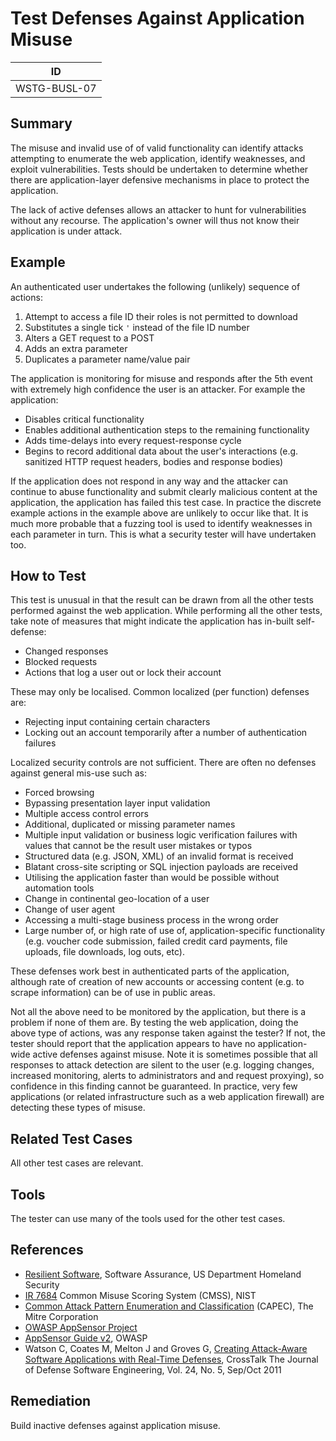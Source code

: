 # Test Defenses Against Application Misuse

|ID               |
|-----------------|
|WSTG-BUSL-07|

## Summary

The misuse and invalid use of of valid functionality can identify attacks attempting to enumerate the web application, identify weaknesses, and exploit vulnerabilities. Tests should be undertaken to determine whether there are application-layer defensive mechanisms in place to protect the application.

The lack of active defenses allows an attacker to hunt for vulnerabilities without any recourse. The application's owner will thus not know their application is under attack.

## Example

An authenticated user undertakes the following (unlikely) sequence of actions:

1. Attempt to access a file ID their roles is not permitted to download
2. Substitutes a single tick `'` instead of the file ID number
3. Alters a GET request to a POST
4. Adds an extra parameter
5. Duplicates a parameter name/value pair

The application is monitoring for misuse and responds after the 5th event with extremely high confidence the user is an attacker. For example the application:

- Disables critical functionality
- Enables additional authentication steps to the remaining functionality
- Adds time-delays into every request-response cycle
- Begins to record additional data about the user's interactions (e.g. sanitized HTTP request headers, bodies and response bodies)

If the application does not respond in any way and the attacker can continue to abuse functionality and submit clearly malicious content at the application, the application has failed this test case. In practice the discrete example actions in the example above are unlikely to occur like that. It is much more probable that a fuzzing tool is used to identify weaknesses in each parameter in turn. This is what a security tester will have undertaken too.

## How to Test

This test is unusual in that the result can be drawn from all the other tests performed against the web application. While performing all the other tests, take note of measures that might indicate the application has in-built self-defense:

- Changed responses
- Blocked requests
- Actions that log a user out or lock their account

These may only be localised. Common localized (per function) defenses are:

- Rejecting input containing certain characters
- Locking out an account temporarily after a number of authentication failures

Localized security controls are not sufficient. There are often no defenses against general mis-use such as:

- Forced browsing
- Bypassing presentation layer input validation
- Multiple access control errors
- Additional, duplicated or missing parameter names
- Multiple input validation or business logic verification failures with values that cannot be the result user mistakes or typos
- Structured data (e.g. JSON, XML) of an invalid format is received
- Blatant cross-site scripting or SQL injection payloads are received
- Utilising the application faster than would be possible without automation tools
- Change in continental geo-location of a user
- Change of user agent
- Accessing a multi-stage business process in the wrong order
- Large number of, or high rate of use of, application-specific functionality (e.g. voucher code submission, failed credit card payments, file uploads, file downloads, log outs, etc).

These defenses work best in authenticated parts of the application, although rate of creation of new accounts or accessing content (e.g. to scrape information) can be of use in public areas.

Not all the above need to be monitored by the application, but there is a problem if none of them are. By testing the web application, doing the above type of actions, was any response taken against the tester? If not, the tester should report that the application appears to have no application-wide active defenses against misuse. Note it is sometimes possible that all responses to attack detection are silent to the user (e.g. logging changes, increased monitoring, alerts to administrators and and request proxying), so confidence in this finding cannot be guaranteed. In practice, very few applications (or related infrastructure such as a web application firewall) are detecting these types of misuse.

## Related Test Cases

All other test cases are relevant.

## Tools

The tester can use many of the tools used for the other test cases.

## References

- [Resilient Software](https://buildsecurityin.us-cert.gov/swa/resilient.html), Software Assurance, US Department Homeland Security
- [IR 7684](https://csrc.nist.gov/publications/detail/nistir/7864/final) Common Misuse Scoring System (CMSS), NIST
- [Common Attack Pattern Enumeration and Classification](https://capec.mitre.org/) (CAPEC), The Mitre Corporation
- [OWASP AppSensor Project](https://owasp.org/www-project-appsensor/)
- [AppSensor Guide v2](https://owasp.org/www-pdf-archive/Owasp-appsensor-guide-v2.pdf), OWASP
- Watson C, Coates M, Melton J and Groves G, [Creating Attack-Aware Software Applications with Real-Time Defenses](https://pdfs.semanticscholar.org/0236/5631792fa6c953e82cadb0e7268be35df905.pdf), CrossTalk The Journal of Defense Software Engineering, Vol. 24, No. 5, Sep/Oct 2011

## Remediation

Build inactive defenses against application misuse.
